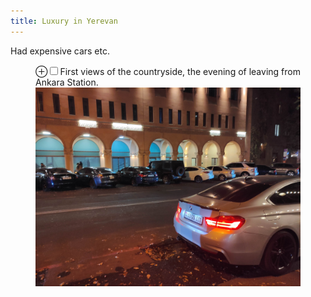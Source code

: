 ```yaml
---
title: Luxury in Yerevan
---
```


Had expensive cars etc.



<figure>
    <label for="outside-ankara" class="margin-toggle">&#8853;</label><input type="checkbox" id="outside-ankara" class="margin-toggle"/><span class="marginnote">First views of the countryside, the evening of leaving from Ankara Station.</span>
    <img src="/images/IMG_20221112_193541.jpg" alt="Exports and Imports to and from Denmark & Norway from 1700 to 1780" />
</figure>

